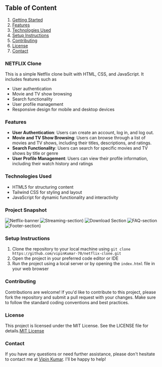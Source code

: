 ## Table of Content

1. [Getting Started](#NETFLIX-Clone)
2. [Features](#features)
3. [Technologies Used](#technologies-used)
4. [Setup Instructions](#setup-instructions)
5. [Contributing](#contributing)
6. [License](#license)
7. [Contact](#contact)


### NETFLIX Clone

This is a simple Netflix clone built with HTML, CSS, and JavaScript. It includes features such as

- User authentication
- Movie and TV show browsing
- Search functionality
- User profile management
- Responsive design for mobile and desktop devices

### Features

- **User Authentication**: Users can create an account, log in, and log out.
- **Movie and TV Show Browsing**: Users can browse through a list of movies and TV
  shows, including their titles, descriptions, and ratings.
- **Search Functionality**: Users can search for specific movies and TV shows by title or genre
- **User Profile Management**: Users can view their profile information, including their watch history and ratings

### Technologies Used

- HTML5 for structuring content
- Tailwind CSS for styling and layout
- JavaScript for dynamic functionality and interactivity

### Project Snapshot
![Netflix-banner](https://github.com/user-attachments/assets/ff9afce9-16c9-4929-be39-c7ca9cf9fd3b)
![Streaming-section)](https://github.com/user-attachments/assets/a514aa71-b73c-4f65-89d2-68cf0eb50ff4)
![Download Section](https://github.com/user-attachments/assets/7f939ae6-53a0-4efc-a87b-7615f93cd755)
![FAQ-section](https://github.com/user-attachments/assets/a93cc3c6-e319-46aa-a8f4-d9c3202aba9d)
![Footer-section)](https://github.com/user-attachments/assets/203f33e2-8750-4ea1-a394-c6a416c95e29)

### Setup Instructions

1.  Clone the repository to your local machine using `git clone https://github.com/vipinKumar-70/netflix-clone.git`
2.  Open the project in your preferred code editor or IDE
3.  Run the project using a local server or by opening the `index.html` file in
    your web browser

### Contributing

Contributions are welcome! If you'd like to contribute to this project, please fork the repository and
submit a pull request with your changes. Make sure to follow the standard coding conventions and
best practices.

### License

This project is licensed under the MIT License. See the LICENSE file for details.[MIT License](LICENSE)

### Contact

If you have any questions or need further assistance, please don't hesitate to contact me at
[Vipin Kumar](mailto:vk20140074250@gmail.com). I'll be happy to help!
